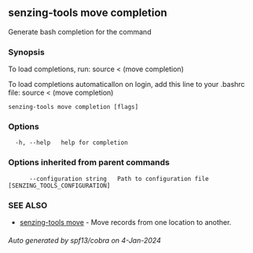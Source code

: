 ## senzing-tools move completion

Generate bash completion for the command

### Synopsis

To load completions, run:
source < (move completion)

To load completions automaticallon on login, add this line to your .bashrc file:
source < (move completion)


```
senzing-tools move completion [flags]
```

### Options

```
  -h, --help   help for completion
```

### Options inherited from parent commands

```
      --configuration string   Path to configuration file [SENZING_TOOLS_CONFIGURATION]
```

### SEE ALSO

* [senzing-tools move](senzing-tools_move.md)	 - Move records from one location to another.

###### Auto generated by spf13/cobra on 4-Jan-2024
